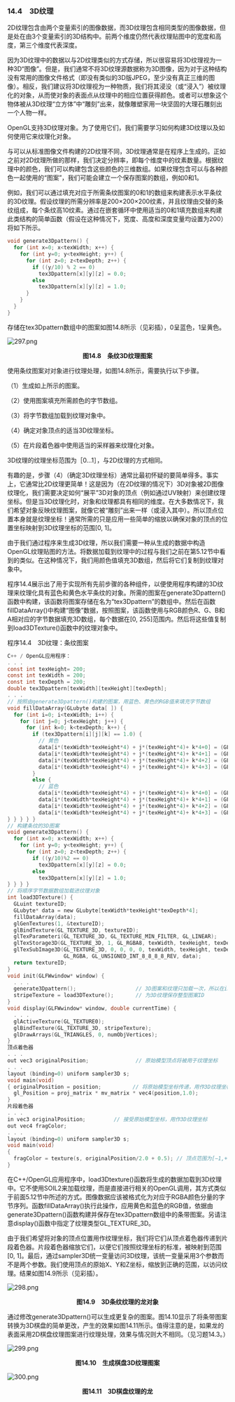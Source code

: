 ### 14.4　3D纹理

2D纹理包含由两个变量索引的图像数据，而3D纹理包含相同类型的图像数据，但是处在由3个变量索引的3D结构中。前两个维度仍然代表纹理贴图中的宽度和高度，第三个维度代表深度。

因为3D纹理中的数据以与2D纹理类似的方式存储，所以很容易将3D纹理视为一种3D“图像”。但是，我们通常不将3D纹理源数据称为3D图像，因为对于这种结构没有常用的图像文件格式（即没有类似的3D版JPEG，至少没有真正三维的图像）。相反，我们建议将3D纹理视为一种物质，我们将其浸没（或“浸入”）被纹理化的对象，从而使对象的表面点从纹理中的相应位置获得颜色。或者可以想象这个物体被从3D纹理“立方体”中“雕刻”出来，就像雕塑家用一块坚固的大理石雕刻出一个人物一样。

OpenGL支持3D纹理对象。为了使用它们，我们需要学习如何构建3D纹理以及如何使用它来纹理化对象。

与可以从标准图像文件构建的2D纹理不同，3D纹理通常是在程序上生成的。正如之前对2D纹理所做的那样，我们决定分辨率，即每个维度中的纹素数量。根据纹理中的颜色，我们可以构建包含这些颜色的三维数组。如果纹理包含可以与各种颜色一起使用的“图案”，我们可能会建立一个保存图案的数组，例如0和1。

例如，我们可以通过填充对应于所需条纹图案的0和1的数组来构建表示水平条纹的3D纹理。假设纹理的所需分辨率是200×200×200纹素，并且纹理由交替的条纹组成，每个条纹高10纹素。通过在嵌套循环中使用适当的0和1填充数组来构建此类结构的简单函数（假设在这种情况下，宽度、高度和深度变量均设置为200）将如下所示。

```c
void generate3Dpattern() {
  for (int x=0; x<texWidth; x++) {
    for (int y=0; y<texHeight; y++) {
      for (int z=0; z<texDepth; z++) {
        if ((y/10) % 2 == 0)
          tex3Dpattern[x][y][z] = 0.0;
        else
          tex3Dpattern[x][y][z] = 1.0;
      }
    }
  }
}
```

存储在tex3Dpattern数组中的图案如图14.8所示（见彩插），0呈蓝色，1呈黄色。

![297.png](../images/297.png)
<center class="my_markdown"><b class="my_markdown">图14.8　条纹3D纹理图案</b></center>

使用条纹图案对对象进行纹理处理，如图14.8所示，需要执行以下步骤。

（1）生成如上所示的图案。

（2）使用图案填充所需颜色的字节数组。

（3）将字节数组加载到纹理对象中。

（4）确定对象顶点的适当3D纹理坐标。

（5）在片段着色器中使用适当的采样器来纹理化对象。

3D纹理的纹理坐标范围为［0…1］，与2D纹理的方式相同。

有趣的是，步骤（4）（确定3D纹理坐标）通常比最初怀疑的要简单得多。事实上，它通常比2D纹理更简单！这是因为（在2D纹理的情况下）3D对象被2D图像纹理化，我们需要决定如何“展平”3D对象的顶点（例如通过UV映射）来创建纹理坐标。但是当3D纹理化时，对象和纹理都具有相同的维度。在大多数情况下，我们希望对象反映纹理图案，就像它被“雕刻”出来一样（或浸入其中）。所以顶点位置本身就是纹理坐标！通常所需的只是应用一些简单的缩放以确保对象的顶点的位置坐标映射到3D纹理坐标的范围[0, 1]。

由于我们通过程序来生成3D纹理，所以我们需要一种从生成的数据中构造OpenGL纹理贴图的方法。将数据加载到纹理中的过程与我们之前在第5.12节中看到的类似。在这种情况下，我们用颜色值填充3D数组，然后将它们复制到纹理对象中。

程序14.4展示出了用于实现所有先前步骤的各种组件，以便使用程序构建的3D纹理来纹理化具有蓝色和黄色水平条纹的对象。所需的图案在generate3Dpattern()函数中构建，该函数将图案存储在名为“tex3Dpattern”的数组中。然后在函数fillDataArray()中构建“图像”数据，按照图案，该函数使用与RGB颜色R、G、B和A相对应的字节数据填充3D数组，每个数据在[0, 255]范围内。然后将这些值复制到load3DTexture()函数中的纹理对象中。

程序14.4　3D纹理：条纹图案

```c
C++ / OpenGL应用程序：
. . .
const int texHeight= 200;
const int texWidth = 200;
const int texDepth = 200;
double tex3Dpattern[texWidth][texHeight][texDepth];
. . .
// 按照由generate3Dpattern()构建的图案，用蓝色、黄色的RGB值来填充字节数组
void fillDataArray(GLubyte data[ ]) {
  for (int i=0; i<texWidth; i++) {
    for (int j=0; j<texHeight; j++) {
      for (int k=0; k<texDepth; k++) {
        if (tex3Dpattern[i][j][k] == 1.0) {
          // 黄色
          data[i*(texWidth*texHeight*4) + j*(texHeight*4)+ k*4+0] = (GLubyte) 255; // red
          data[i*(texWidth*texHeight*4) + j*(texHeight*4)+ k*4+1] = (GLubyte) 255; // green
          data[i*(texWidth*texHeight*4) + j*(texHeight*4)+ k*4+2] = (GLubyte) 0;   // blue
          data[i*(texWidth*texHeight*4) + j*(texHeight*4)+ k*4+3] = (GLubyte) 255; // alpha
        }
        else {
          // 蓝色
          data[i*(texWidth*texHeight*4) + j*(texHeight*4)+ k*4+0] = (GLubyte) 0;   // red
          data[i*(texWidth*texHeight*4) + j*(texHeight*4)+ k*4+1] = (GLubyte) 0;   // green
          data[i*(texWidth*texHeight*4) + j*(texHeight*4)+ k*4+2] = (GLubyte) 255; // blue
          data[i*(texWidth*texHeight*4) + j*(texHeight*4)+ k*4+3] = (GLubyte) 255; // alpha
} } } } }
// 构建条纹的3D图案
void generate3Dpattern() {
  for (int x=0; x<texWidth; x++) {
    for (int y=0; y<texHeight; y++) {
      for (int z=0; z<texDepth; z++) {
        if ((y/10)%2 == 0)
          tex3Dpattern[x][y][z] = 0.0;
        else
          tex3Dpattern[x][y][z] = 1.0;
} } } }
// 将顺序字节数据数组加载进纹理对象
int load3DTexture() {
  GLuint textureID;
  GLubyte* data = new GLubyte[texWidth*texHeight*texDepth*4];
  fillDataArray(data);
  glGenTextures(1, &textureID);
  glBindTexture(GL_TEXTURE_3D, textureID);
  glTexParameteri(GL_TEXTURE_3D, GL_TEXTURE_MIN_FILTER, GL_LINEAR);
  glTexStorage3D(GL_TEXTURE_3D, 1, GL_RGBA8, texWidth, texHeight, texDepth);
  glTexSubImage3D(GL_TEXTURE_3D, 0, 0, 0, 0, texWidth, texHeight, texDepth,
                  GL_RGBA, GL_UNSIGNED_INT_8_8_8_8_REV, data);
  return textureID;
}
void init(GLFWwindow* window) {
  . . .
  generate3Dpattern();                   // 3D图案和纹理只加载一次，所以在init()里作
  stripeTexture = load3DTexture();       // 为3D纹理保存整型图案ID
}
void display(GLFWwindow* window, double currentTime) {
  . . .
  glActiveTexture(GL_TEXTURE0);
  glBindTexture(GL_TEXTURE_3D, stripeTexture);
  glDrawArrays(GL_TRIANGLES, 0, numObjVertices);
}
顶点着色器
. . .
out vec3 originalPosition;               // 原始模型顶点将被用于纹理坐标
. . .
layout (binding=0) uniform sampler3D s;
void main(void)
{ originalPosition = position;          // 将原始模型坐标传递，用作3D纹理坐标
  gl_Position = proj_matrix * mv_matrix * vec4(position,1.0);
}
片段着色器
. . .
in vec3 originalPosition;         // 接受原始模型坐标，用作3D纹理坐标
out vec4 fragColor;
. . .
layout (binding=0) uniform sampler3D s;
void main(void)
{
  fragColor = texture(s, originalPosition/2.0 + 0.5); // 顶点范围为[−1,+1]，纹理坐标范围为[0,1]
}

```

在C++/OpenGL应用程序中，load3Dtexture()函数将生成的数据加载到3D纹理中。它不使用SOIL2来加载纹理，而是直接进行相关的OpenGL调用，其方式类似于前面5.12节中所述的方式。图像数据应该被格式化为对应于RGBA颜色分量的字节序列。函数fillDataArray()执行此操作，应用黄色和蓝色的RGB值，依据由generate3Dpattern()函数构建并保存在tex3Dpattern数组中的条带图案。另请注意display()函数中指定了纹理类型GL_TEXTURE_3D。

由于我们希望将对象的顶点位置用作纹理坐标，我们将它们从顶点着色器传递到片段着色器。片段着色器缩放它们，以便它们按照纹理坐标的标准，被映射到范围[0, 1]。最后，通过sampler3D统一变量访问3D纹理，该统一变量采用3个参数而不是两个参数。我们使用顶点的原始X、Y和Z坐标，缩放到正确的范围，以访问纹理。结果如图14.9所示（见彩插）。

![298.png](../images/298.png)
<center class="my_markdown"><b class="my_markdown">图14.9　3D条纹纹理的龙对象</b></center>

通过修改generate3Dpattern()可以生成更复杂的图案。图14.10显示了将条带图案转换为3D棋盘的简单更改，产生的效果如图14.11所示。值得注意的是，如果龙的表面采用2D棋盘纹理图案进行纹理处理，效果与情况则大不相同。（见习题14.3。）

![299.png](../images/299.png)
<center class="my_markdown"><b class="my_markdown">图14.10　生成棋盘3D纹理图案</b></center>

![300.png](../images/300.png)
<center class="my_markdown"><b class="my_markdown">图14.11　3D棋盘纹理的龙</b></center>

